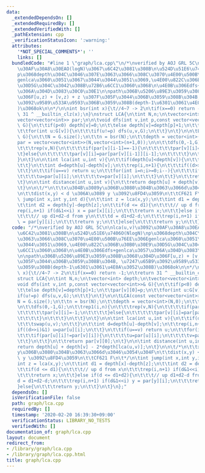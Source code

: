 ```yaml
---
data:
  _extendedDependsOn: []
  _extendedRequiredBy: []
  _extendedVerifiedWith: []
  _pathExtension: cpp
  _verificationStatusIcon: ':warning:'
  attributes:
    '*NOT_SPECIAL_COMMENTS*': ''
    links: []
  bundledCode: "#line 1 \"graph/lca.cpp\"\n/*\nverified by AOJ GRL 5C\n\nlca(u,v)\u3092\
    \u30AF\u30A8\u30EAO(logN)\u3067\u6C42\u3081\u308B\n\u524D\u51E6\u7406O(NlogN)\n\
    p\u3068depth\u304C\u3046\u307E\u3063\u3066\u308C\u3070\u4E00\u500B\u76EE\u306E\
    genlca\u3060\u3051\u3067\u3044\u3044\u3051\u3069,\u4E00\u822C\u306B\u30B0\u30E9\
    \u30D5G\u304C\u3042\u308B\u72B6\u6CC1\u3060\u3068\n\u4E0B\u306Edfs+genlca\u3057\
    \u306A\u304D\u3083\u30C0\u30E1\n\npath\u306B\u5206\u89E3\u3059\u308B\u3068\u304D\
    \u306F[u,z) + [v,z) + z \u307F\u305F\u3044\u306B\u3059\u308B\u304B, \u7247\u65B9\
    \u3092\u9589\u533A\u9593\u306B\u3059\u308B(depth-1\u6301\u3061\u4E0A\u3052\u308B\
    )\u3068ok\n\n*/\n\nint bsr(int x){\t//4~7 -> 2\n\tif(x==0) return -1;\n\treturn\
    \ 31 ^ __builtin_clz(x);\n}\nstruct LCA{\n\tint N,n;\n\tvector<int> depth;\n\t\
    vector<vector<int>> par;\n\n\tvoid dfs(int v,int p,const vector<vector<int>>&\
    \ G){\n\t\tif(p<0) depth[v]=0;\n\t\telse depth[v]=depth[p]+1;\n\t\tpar[v][0]=p;\n\
    \t\tfor(int u:G[v]){\n\t\t\tif(u!=p) dfs(u,v,G);\n\t\t}\n\t}\n\n\tLCA(const vector<vector<int>>&\
    \ G){\n\t\tN = G.size();\n\t\tn = bsr(N);\n\t\tdepth = vector<int>(N,0);\n\t\t\
    par = vector<vector<int>>(N,vector<int>(n+1,0));\n\n\t\tdfs(0,-1,G);\n\t\trep1(i,n){\n\
    \t\t\trep(v,N){\n\t\t\t\tif(par[v][i-1]==-1){\n\t\t\t\t\tpar[v][i]=-1;\n\t\t\t\
    \t}else{\n\t\t\t\t\tpar[v][i]=par[par[v][i-1]][i-1];\n\t\t\t\t}\n\t\t\t}\n\t\t\
    }\n\t}\n\n\tint lca(int u,int v){\n\t\tif(depth[u]<depth[v]){\n\t\t\tswap(u,v);\n\
    \t\t}\n\t\tint d=depth[u]-depth[v];\n\t\trep(i,n+1){\n\t\t\tif((d>>i)&1) u=par[u][i];\n\
    \t\t}\n\t\tif(u==v) return u;\n\t\tfor(int i=n;i>=0;i--){\n\t\t\tif(par[u][i]!=par[v][i]){\n\
    \t\t\t\tu=par[u][i];\n\t\t\t\tv=par[v][i];\n\t\t\t}\n\t\t}\n\t\treturn par[v][0];\n\
    \t}\n\n\tint distance(int u,int v){\n\t\treturn depth[u] + depth[v] - 2*depth[lca(u,v)];\n\
    \t}\n\n\t/*\n\t\tx\u304B\u3089y\u306B\u3080\u304B\u3063\u3066d\u3046\u3054\u304F\
    \n\t\tdist(x,y) < d \u306A\u3089 y \u3092\u8FD4\u3059\n\t\tCF621 F\n\t*/\n\tint\
    \ jump(int x,int y,int d){\n\t\tint z = lca(x,y);\n\t\tint d1 = depth[x]-depth[z];\n\
    \t\tint d2 = depth[y]-depth[z];\n\t\tif(d <= d1){\n\t\t\t// up d from x\n\t\t\t\
    rep(i,n+1) if(d&1<<i) x = par[x][i];\n\t\t\treturn x;\n\t\t}else if(d <= d1+d2){\n\
    \t\t\t// up d1+d2-d from y\n\t\t\td = d1+d2-d;\n\t\t\trep(i,n+1) if(d&1<<i) y\
    \ = par[y][i];\n\t\t\treturn y;\n\t\t}else{\n\t\t\treturn y;\n\t\t}\n\t}\n};\n"
  code: "/*\nverified by AOJ GRL 5C\n\nlca(u,v)\u3092\u30AF\u30A8\u30EAO(logN)\u3067\
    \u6C42\u3081\u308B\n\u524D\u51E6\u7406O(NlogN)\np\u3068depth\u304C\u3046\u307E\
    \u3063\u3066\u308C\u3070\u4E00\u500B\u76EE\u306Egenlca\u3060\u3051\u3067\u3044\
    \u3044\u3051\u3069,\u4E00\u822C\u306B\u30B0\u30E9\u30D5G\u304C\u3042\u308B\u72B6\
    \u6CC1\u3060\u3068\n\u4E0B\u306Edfs+genlca\u3057\u306A\u304D\u3083\u30C0\u30E1\
    \n\npath\u306B\u5206\u89E3\u3059\u308B\u3068\u304D\u306F[u,z) + [v,z) + z \u307F\
    \u305F\u3044\u306B\u3059\u308B\u304B, \u7247\u65B9\u3092\u9589\u533A\u9593\u306B\
    \u3059\u308B(depth-1\u6301\u3061\u4E0A\u3052\u308B)\u3068ok\n\n*/\n\nint bsr(int\
    \ x){\t//4~7 -> 2\n\tif(x==0) return -1;\n\treturn 31 ^ __builtin_clz(x);\n}\n\
    struct LCA{\n\tint N,n;\n\tvector<int> depth;\n\tvector<vector<int>> par;\n\n\t\
    void dfs(int v,int p,const vector<vector<int>>& G){\n\t\tif(p<0) depth[v]=0;\n\
    \t\telse depth[v]=depth[p]+1;\n\t\tpar[v][0]=p;\n\t\tfor(int u:G[v]){\n\t\t\t\
    if(u!=p) dfs(u,v,G);\n\t\t}\n\t}\n\n\tLCA(const vector<vector<int>>& G){\n\t\t\
    N = G.size();\n\t\tn = bsr(N);\n\t\tdepth = vector<int>(N,0);\n\t\tpar = vector<vector<int>>(N,vector<int>(n+1,0));\n\
    \n\t\tdfs(0,-1,G);\n\t\trep1(i,n){\n\t\t\trep(v,N){\n\t\t\t\tif(par[v][i-1]==-1){\n\
    \t\t\t\t\tpar[v][i]=-1;\n\t\t\t\t}else{\n\t\t\t\t\tpar[v][i]=par[par[v][i-1]][i-1];\n\
    \t\t\t\t}\n\t\t\t}\n\t\t}\n\t}\n\n\tint lca(int u,int v){\n\t\tif(depth[u]<depth[v]){\n\
    \t\t\tswap(u,v);\n\t\t}\n\t\tint d=depth[u]-depth[v];\n\t\trep(i,n+1){\n\t\t\t\
    if((d>>i)&1) u=par[u][i];\n\t\t}\n\t\tif(u==v) return u;\n\t\tfor(int i=n;i>=0;i--){\n\
    \t\t\tif(par[u][i]!=par[v][i]){\n\t\t\t\tu=par[u][i];\n\t\t\t\tv=par[v][i];\n\t\
    \t\t}\n\t\t}\n\t\treturn par[v][0];\n\t}\n\n\tint distance(int u,int v){\n\t\t\
    return depth[u] + depth[v] - 2*depth[lca(u,v)];\n\t}\n\n\t/*\n\t\tx\u304B\u3089\
    y\u306B\u3080\u304B\u3063\u3066d\u3046\u3054\u304F\n\t\tdist(x,y) < d \u306A\u3089\
    \ y \u3092\u8FD4\u3059\n\t\tCF621 F\n\t*/\n\tint jump(int x,int y,int d){\n\t\t\
    int z = lca(x,y);\n\t\tint d1 = depth[x]-depth[z];\n\t\tint d2 = depth[y]-depth[z];\n\
    \t\tif(d <= d1){\n\t\t\t// up d from x\n\t\t\trep(i,n+1) if(d&1<<i) x = par[x][i];\n\
    \t\t\treturn x;\n\t\t}else if(d <= d1+d2){\n\t\t\t// up d1+d2-d from y\n\t\t\t\
    d = d1+d2-d;\n\t\t\trep(i,n+1) if(d&1<<i) y = par[y][i];\n\t\t\treturn y;\n\t\t\
    }else{\n\t\t\treturn y;\n\t\t}\n\t}\n};"
  dependsOn: []
  isVerificationFile: false
  path: graph/lca.cpp
  requiredBy: []
  timestamp: '2020-02-20 16:39:30+09:00'
  verificationStatus: LIBRARY_NO_TESTS
  verifiedWith: []
documentation_of: graph/lca.cpp
layout: document
redirect_from:
- /library/graph/lca.cpp
- /library/graph/lca.cpp.html
title: graph/lca.cpp
---
```

